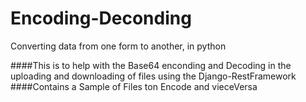 # Encoding-Deconding
Converting data from one form to another, in python

####This is to help with the Base64 enconding and Decoding in the uploading and downloading of files using the Django-RestFramework
####Contains a Sample of Files ton Encode and vieceVersa
